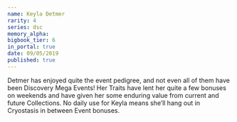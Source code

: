 ```yaml
---
name: Keyla Detmer
rarity: 4
series: dsc
memory_alpha:
bigbook_tier: 6
in_portal: true
date: 09/05/2019
published: true
---
```


Detmer has enjoyed quite the event pedigree, and not even all of them have been Discovery Mega Events! Her Traits have lent her quite a few bonuses on weekends and have given her some enduring value from current and future Collections. No daily use for Keyla means she’ll hang out in Cryostasis in between Event bonuses.
